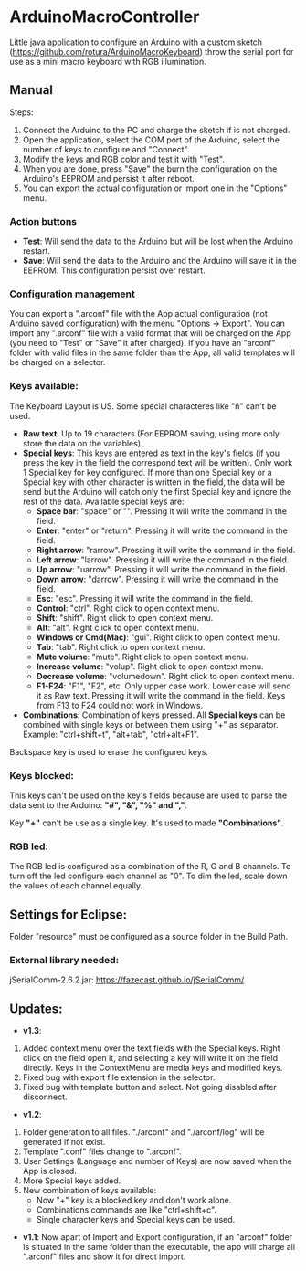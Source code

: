 # ArduinoMacroController

Little java application to configure an Arduino with a custom sketch (https://github.com/rotura/ArduinoMacroKeyboard) throw the serial port for use as a mini macro keyboard with RGB illumination.

## Manual
Steps:
1. Connect the Arduino to the PC and charge the sketch if is not charged.
1. Open the application, select the COM port of the Arduino, select the number of keys to configure and "Connect".
1. Modify the keys and RGB color and test it with "Test".
1. When you are done, press "Save" the burn the configuration on the Arduino's EEPROM and persist it after reboot.
1. You can export the actual configuration or import one in the "Options" menu.

### Action buttons
- **Test**: Will send the data to the Arduino but will be lost when the Arduino restart.
- **Save**: Will send the data to the Arduino and the Arduino will save it in the EEPROM. This configuration persist over restart.

### Configuration management
You can export a ".arconf" file with the App actual configuration (not Arduino saved configuration) with the menu "Options -> Export".
You can import any ".arconf" file with a valid format that will be charged on the App (you need to "Test" or "Save" it after charged).
If you have an "arconf" folder with valid files in the same folder than the App, all valid templates will be charged on a selector.

### Keys available:
The Keyboard Layout is US. Some special characteres like "ñ" can't be used.
- **Raw text**: Up to 19 characters (For EEPROM saving, using more only store the data on the variables).
- **Special keys**: This keys are entered as text in the key's fields (if you press the key in the field the correspond text will be written). Only work 1 Special key for key configured. If more than one Special key or a Special key with other character is written in the field, the data will be send but the Arduino will catch only the first Special key and ignore the rest of the data. Available special keys are:
  - **Space bar**: "space" or "". Pressing it will write the command in the field.
  - **Enter**: "enter" or "return". Pressing it will write the command in the field.
  - **Right arrow**: "rarrow". Pressing it will write the command in the field.
  - **Left arrow**: "larrow". Pressing it will write the command in the field.
  - **Up arrow**: "uarrow". Pressing it will write the command in the field.
  - **Down arrow**: "darrow". Pressing it will write the command in the field.
  - **Esc**: "esc". Pressing it will write the command in the field.
  - **Control**: "ctrl". Right click to open context menu.
  - **Shift**: "shift". Right click to open context menu.
  - **Alt**: "alt". Right click to open context menu.
  - **Windows or Cmd(Mac)**: "gui". Right click to open context menu.
  - **Tab**: "tab". Right click to open context menu.
  - **Mute volume**: "mute". Right click to open context menu.
  - **Increase volume**: "volup". Right click to open context menu.
  - **Decrease volume**: "volumedown".  Right click to open context menu.
  - **F1-F24**: "F1", "F2", etc. Only upper case work. Lower case will send it as Raw text. Pressing it will write the command in the field. Keys from F13 to F24 could not work in Windows.
- **Combinations**: Combination of keys pressed. All **Special keys** can be combined with single keys or between them using "+" as separator. Example: "ctrl+shift+t", "alt+tab", "ctrl+alt+F1".

Backspace key is used to erase the configured keys.  
  
### Keys blocked:
This keys can't be used on the key's fields because are used to parse the data sent to the Arduino: **"#", "&", "%" and ","**.

Key **"+"** can't be use as a single key. It's used to made **"Combinations"**.

### RGB led:
The RGB led is configured as a combination of the R, G and B channels.
To turn off the led configure each channel as "0".
To dim the led, scale down the values of each channel equally.


## Settings for Eclipse:

Folder "resource" must be configured as a source folder in the Build Path.

### External library needed: 

jSerialComm-2.6.2.jar: https://fazecast.github.io/jSerialComm/

## Updates:
- **v1.3**: 
1. Added context menu over the text fields with the Special keys. Right click on the field open it, and selecting a key will write it on the field directly. Keys in the ContextMenu are media keys and modified keys.
1. Fixed bug with export file extension in the selector.
1. Fixed bug with template button and select. Not going disabled after disconnect.

- **v1.2**: 
1. Folder generation to all files. "./arconf" and "./arconf/log" will be generated if not exist.
1. Template ".conf" files change to ".arconf".
1. User Settings (Language and number of Keys) are now saved when the App is closed.
1. More Special keys added.
1. New combination of keys available:
	- Now "+" key is a blocked key and don't work alone.
	- Combinations commands are like "ctrl+shift+c".
	- Single character keys and Special keys can be used.
	
- **v1.1**: Now apart of Import and Export configuration, if an "arconf" folder is situated in the same folder than the executable, the app will charge all ".arconf" files and show it for direct import.

